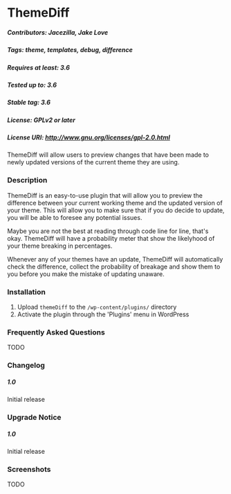 # ThemeDiff
##### Contributors: Jacezilla, Jake Love
##### Tags: theme, templates, debug, difference
##### Requires at least: 3.6
##### Tested up to: 3.6
##### Stable tag: 3.6
##### License: GPLv2 or later
##### License URI: http://www.gnu.org/licenses/gpl-2.0.html

ThemeDiff will allow users to preview changes that have been made to newly updated versions of the current theme they are using.

### Description

ThemeDiff is an easy-to-use plugin that will allow you to preview the difference between your current working theme and the updated version of your theme. This will allow you to make sure that if you do decide to update, you will be able to foresee any potential issues.

Maybe you are not the best at reading through code line for line, that's okay. ThemeDiff will have a probability meter that show the likelyhood of your theme breaking in percentages. 

Whenever any of your themes have an update, ThemeDiff will automatically check the difference, collect the probability of breakage and show them to you before you make the mistake of updating unaware. 

### Installation

1. Upload `themeDiff` to the `/wp-content/plugins/` directory
1. Activate the plugin through the 'Plugins' menu in WordPress

### Frequently Asked Questions

TODO

### Changelog

##### 1.0

Initial release

### Upgrade Notice

##### 1.0 

Initial release

### Screenshots

TODO